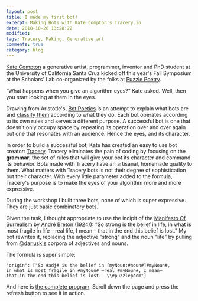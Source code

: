 ```yaml
---
layout: post
title: I made my first bot!  
excerpt: Making Bots with Kate Compton's Tracery.io    
date: 2018-10-26 13:28:22 
modified:  
tags: Tracery, Making, Generative art 
comments: true
category: blog 
---
```


[Kate Compton](http://www.galaxykate.com/) a generative artist, programmer, inventor and PhD student at the University of California Santa Cruz kicked off this year's Fall Symposium at the Scholars' Lab co-organized by the folks at [Puzzle Poetry](http://puzzlepoesis.org).

“What happens when you give an algorithm eyes?” Kate asked. Well, then you start looking at them in the eyes. 

Drawing from Aristotle's, [Bot Poetics](https://vimeo.com/album/4684603/video/225566776) is an attempt to explain what bots are and [classify them](http://galaxykate.com/pdfs/galaxykate-handout-botpoetics.pdf) according to what they do. Each bot operates according to its own rules and serves a different purpose. A successful bot is one that doesn't only occupy space by repeating its operation over and over again but one that resonates with an audience. Hence the eyes, and its character.   

In order to build a successful bot, Kate has created an easy to use bot creator: [Tracery](www.tracery.io). Tracery eliminates the pain of coding by focusing on the **grammar**, the set of rules that will give your bot its character and command its behavior. Bots made with Tracery have an artisanal, homemade quality to them. What matters with Tracery bots is not their degree of sophistication but their character. With every little parameter added to the formula, Tracery's purpose is to make the eyes of your algorithm more and more expressive.  

During the workshop I built three bots, none of which is super expressive. They are just basic combinatory bots. 

Given the task, I thought appropriate to use the incipit of the [Manifesto Of Surrealism by André Breton (1924)](http://www2.hawaii.edu/~freeman/courses/phil330/MANIFESTO%20OF%20SURREALISM.pdf)): "So strong is the belief in life, in what is most fragile in life – real life, I mean – that in the end this belief is lost." My bot rewrites it, replacing the adjective "strong" and the noun "life" by pulling from [@dariusk's](https://github.com/dariusk/corpora) corpora of adjectives and nouns. 

The formula is super simple: 
~~~~
"origin": ["So #adj# is the belief in [myNoun:#noun#]#myNoun#, 
in what is most fragile in #myNoun# –real #myNoun#, I mean– 
that in the end this belief is lost.  \\#puzzlepoem"]
~~~~

And here is [the complete program](cheapbotsdonequick.com/source/ss4ws). Scroll down the page and press the refresh button to see it in action.